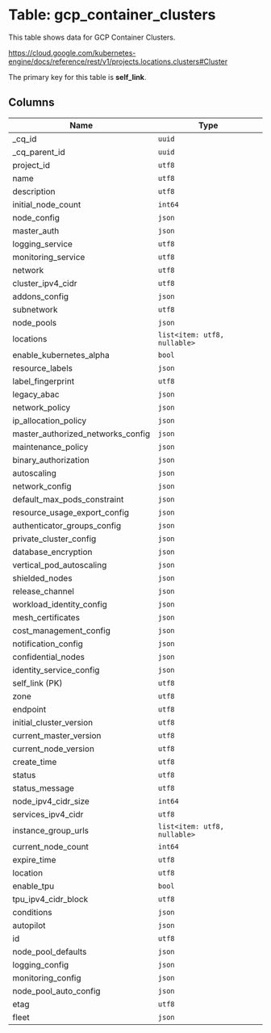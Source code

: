 # Table: gcp_container_clusters

This table shows data for GCP Container Clusters.

https://cloud.google.com/kubernetes-engine/docs/reference/rest/v1/projects.locations.clusters#Cluster

The primary key for this table is **self_link**.

## Columns

| Name          | Type          |
| ------------- | ------------- |
|_cq_id|`uuid`|
|_cq_parent_id|`uuid`|
|project_id|`utf8`|
|name|`utf8`|
|description|`utf8`|
|initial_node_count|`int64`|
|node_config|`json`|
|master_auth|`json`|
|logging_service|`utf8`|
|monitoring_service|`utf8`|
|network|`utf8`|
|cluster_ipv4_cidr|`utf8`|
|addons_config|`json`|
|subnetwork|`utf8`|
|node_pools|`json`|
|locations|`list<item: utf8, nullable>`|
|enable_kubernetes_alpha|`bool`|
|resource_labels|`json`|
|label_fingerprint|`utf8`|
|legacy_abac|`json`|
|network_policy|`json`|
|ip_allocation_policy|`json`|
|master_authorized_networks_config|`json`|
|maintenance_policy|`json`|
|binary_authorization|`json`|
|autoscaling|`json`|
|network_config|`json`|
|default_max_pods_constraint|`json`|
|resource_usage_export_config|`json`|
|authenticator_groups_config|`json`|
|private_cluster_config|`json`|
|database_encryption|`json`|
|vertical_pod_autoscaling|`json`|
|shielded_nodes|`json`|
|release_channel|`json`|
|workload_identity_config|`json`|
|mesh_certificates|`json`|
|cost_management_config|`json`|
|notification_config|`json`|
|confidential_nodes|`json`|
|identity_service_config|`json`|
|self_link (PK)|`utf8`|
|zone|`utf8`|
|endpoint|`utf8`|
|initial_cluster_version|`utf8`|
|current_master_version|`utf8`|
|current_node_version|`utf8`|
|create_time|`utf8`|
|status|`utf8`|
|status_message|`utf8`|
|node_ipv4_cidr_size|`int64`|
|services_ipv4_cidr|`utf8`|
|instance_group_urls|`list<item: utf8, nullable>`|
|current_node_count|`int64`|
|expire_time|`utf8`|
|location|`utf8`|
|enable_tpu|`bool`|
|tpu_ipv4_cidr_block|`utf8`|
|conditions|`json`|
|autopilot|`json`|
|id|`utf8`|
|node_pool_defaults|`json`|
|logging_config|`json`|
|monitoring_config|`json`|
|node_pool_auto_config|`json`|
|etag|`utf8`|
|fleet|`json`|